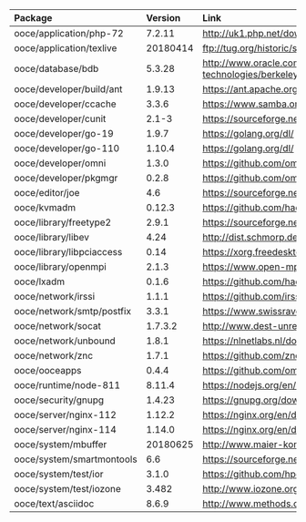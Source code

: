 | Package | Version | Link | Maintainer |
| :------ | :------ | :--- | :--------- |
| ooce/application/php-72	| 7.2.11	| http://uk1.php.net/downloads.php | [omniosorg](https://github.com/omniosorg)
| ooce/application/texlive	| 20180414	| ftp://tug.org/historic/systems/texlive/2018/ | [omniosorg](https://github.com/omniosorg)
| ooce/database/bdb		| 5.3.28	| http://www.oracle.com/technetwork/database/database-technologies/berkeleydb/downloads/index.html | [omniosorg](https://github.com/omniosorg)
| ooce/developer/build/ant	| 1.9.13	| https://ant.apache.org/srcdownload.cgi | [omniosorg](https://github.com/omniosorg)
| ooce/developer/ccache		| 3.3.6		| https://www.samba.org/ftp/ccache/ | [jimklimov](https://github.com/jimklimov)
| ooce/developer/cunit		| 2.1-3		| https://sourceforge.net/projects/cunit/files/CUnit/ | [omniosorg](https://github.com/omniosorg)
| ooce/developer/go-19		| 1.9.7		| https://golang.org/dl/ | [omniosorg](https://github.com/omniosorg)
| ooce/developer/go-110		| 1.10.4	| https://golang.org/dl/ | [omniosorg](https://github.com/omniosorg)
| ooce/developer/omni		| 1.3.0		| https://github.com/omniosorg/omni/releases | [omniosorg](https://github.com/omniosorg)
| ooce/developer/pkgmgr		| 0.2.8		| https://github.com/omniosorg/pkgmgr/releases | [omniosorg](https://github.com/omniosorg)
| ooce/editor/joe		| 4.6		| https://sourceforge.net/projects/joe-editor/files/JOE%20sources/ | [omniosorg](https://github.com/omniosorg)
| ooce/kvmadm			| 0.12.3	| https://github.com/hadfl/kvmadm/releases | [omniosorg](https://github.com/omniosorg)
| ooce/library/freetype2	| 2.9.1		| https://sourceforge.net/projects/freetype/files/freetype2/ | [omniosorg](https://github.com/omniosorg)
| ooce/library/libev		| 4.24		| http://dist.schmorp.de/libev/ | [omniosorg](https://github.com/omniosorg)
| ooce/library/libpciaccess	| 0.14		| https://xorg.freedesktop.org/archive/individual/lib | [drscream](https://github.com/drscream)
| ooce/library/openmpi		| 2.1.3		| https://www.open-mpi.org/software/ompi/ | [omniosorg](https://github.com/omniosorg)
| ooce/lxadm			| 0.1.6		| https://github.com/hadfl/lxadm/releases | [omniosorg](https://github.com/omniosorg)
| ooce/network/irssi		| 1.1.1		| https://github.com/irssi/irssi/releases | [omniosorg](https://github.com/omniosorg)
| ooce/network/smtp/postfix	| 3.3.1		| https://www.swissrave.ch/mirror/postfix-source/index.html | [omniosorg](https://github.com/omniosorg)
| ooce/network/socat		| 1.7.3.2	| http://www.dest-unreach.org/socat/download/ | [omniosorg](https://github.com/omniosorg)
| ooce/network/unbound		| 1.8.1		| https://nlnetlabs.nl/downloads/unbound/ | [omniosorg](https://github.com/omniosorg)
| ooce/network/znc		| 1.7.1		| https://github.com/znc/znc/releases | [omniosorg](https://github.com/omniosorg)
| ooce/ooceapps			| 0.4.4		| https://github.com/omniosorg/ooceapps/releases | [omniosorg](https://github.com/omniosorg)
| ooce/runtime/node-811		| 8.11.4	| https://nodejs.org/en/download/ | [omniosorg](https://github.com/omniosorg)
| ooce/security/gnupg		| 1.4.23	| https://gnupg.org/download/ | [omniosorg](https://github.com/omniosorg)
| ooce/server/nginx-112		| 1.12.2	| https://nginx.org/en/download.html | [omniosorg](https://github.com/omniosorg)
| ooce/server/nginx-114		| 1.14.0	| https://nginx.org/en/download.html | [omniosorg](https://github.com/omniosorg)
| ooce/system/mbuffer		| 20180625	| http://www.maier-komor.de/mbuffer.html | [omniosorg](https://github.com/omniosorg)
| ooce/system/smartmontools	| 6.6		| https://sourceforge.net/projects/smartmontools/files/smartmontools/ | [omniosorg](https://github.com/omniosorg)
| ooce/system/test/ior		| 3.1.0		| https://github.com/hpc/ior/releases | [omniosorg](https://github.com/omniosorg)
| ooce/system/test/iozone	| 3.482		| http://www.iozone.org/src/current/ | [omniosorg](https://github.com/omniosorg)
| ooce/text/asciidoc		| 8.6.9		| http://www.methods.co.nz/asciidoc/ | [omniosorg](https://github.com/omniosorg)
